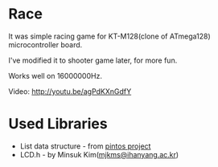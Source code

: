 Race
====
It was simple racing game for KT-M128(clone of ATmega128) microcontroller board.

I've modified it to shooter game later, for more fun.

Works well on 16000000Hz.

Video: http://youtu.be/agPdKXnGdfY

Used Libraries
=====
* List data structure - from [pintos project](http://www.stanford.edu/class/cs140/projects/pintos/pintos.html)
* LCD.h - by Minsuk Kim(mjkms@ihanyang.ac.kr)